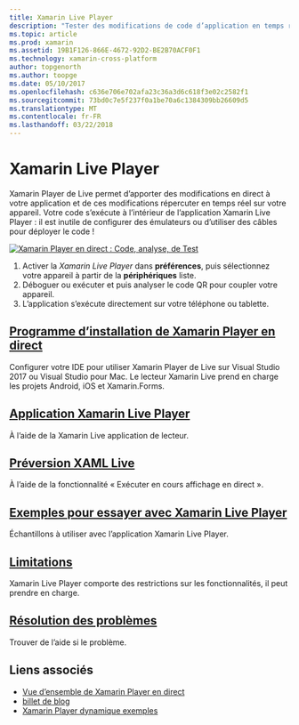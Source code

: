 ```yaml
---
title: Xamarin Live Player
description: "Tester des modifications de code d’application en temps réel sur votre appareil iOS ou Android"
ms.topic: article
ms.prod: xamarin
ms.assetid: 19B1F126-866E-4672-92D2-BE2B70ACF0F1
ms.technology: xamarin-cross-platform
author: topgenorth
ms.author: toopge
ms.date: 05/10/2017
ms.openlocfilehash: c636e706e702afa23c36a3d6c618f3e02c2582f1
ms.sourcegitcommit: 73bd0c7e5f237f0a1be70a6c1384309bb26609d5
ms.translationtype: MT
ms.contentlocale: fr-FR
ms.lasthandoff: 03/22/2018
---
```

# <a name="xamarin-live-player"></a>Xamarin Live Player

Xamarin Player de Live permet d’apporter des modifications en direct à votre application et de ces modifications répercuter en temps réel sur votre appareil. Votre code s’exécute à l’intérieur de l’application Xamarin Live Player : il est inutile de configurer des émulateurs ou d’utiliser des câbles pour déployer le code !

[![Xamarin Player en direct : Code, analyse, de Test](images/xamarin-live.png)](images/xamarin-live-sml.png#lightbox)

1. Activer la *Xamarin Live Player* dans **préférences**, puis sélectionnez votre appareil à partir de la **périphériques** liste.
2. Déboguer ou exécuter et puis analyser le code QR pour coupler votre appareil.
3. L’application s’exécute directement sur votre téléphone ou tablette.

## <a name="xamarin-live-player-setupinstallmd"></a>[Programme d’installation de Xamarin Player en direct](install.md)

Configurer votre IDE pour utiliser Xamarin Player de Live sur Visual Studio 2017 ou Visual Studio pour Mac. Le lecteur Xamarin Live prend en charge les projets Android, iOS et Xamarin.Forms.

## <a name="xamarin-live-player-appplayermd"></a>[Application Xamarin Live Player](player.md)

À l’aide de la Xamarin Live application de lecteur.

## <a name="xaml-live-previewinglive-viewmd"></a>[Préversion XAML Live](live-view.md)

À l’aide de la fonctionnalité « Exécuter en cours affichage en direct ».

## <a name="samples-to-try-with-xamarin-live-playersamplesmd"></a>[Exemples pour essayer avec Xamarin Live Player](samples.md)

Échantillons à utiliser avec l’application Xamarin Live Player.

## <a name="limitationslimitationsmd"></a>[Limitations](limitations.md)

Xamarin Live Player comporte des restrictions sur les fonctionnalités, il peut prendre en charge.

## <a name="troubleshootingtroubleshootingmd"></a>[Résolution des problèmes](troubleshooting.md)

Trouver de l’aide si le problème.


## <a name="related-links"></a>Liens associés

- [Vue d’ensemble de Xamarin Player en direct](https://xamarin.com/live)
- [billet de blog](https://blog.xamarin.com/live-player/)
- [Xamarin Player dynamique exemples](https://developer.xamarin.com/samples/xamarin-live-player/all/)
